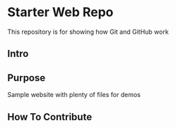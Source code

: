 # Starter Web Repo

This repository is for showing how Git and GitHub work

## Intro

## Purpose

Sample website with plenty of files for demos

## How To Contribute
